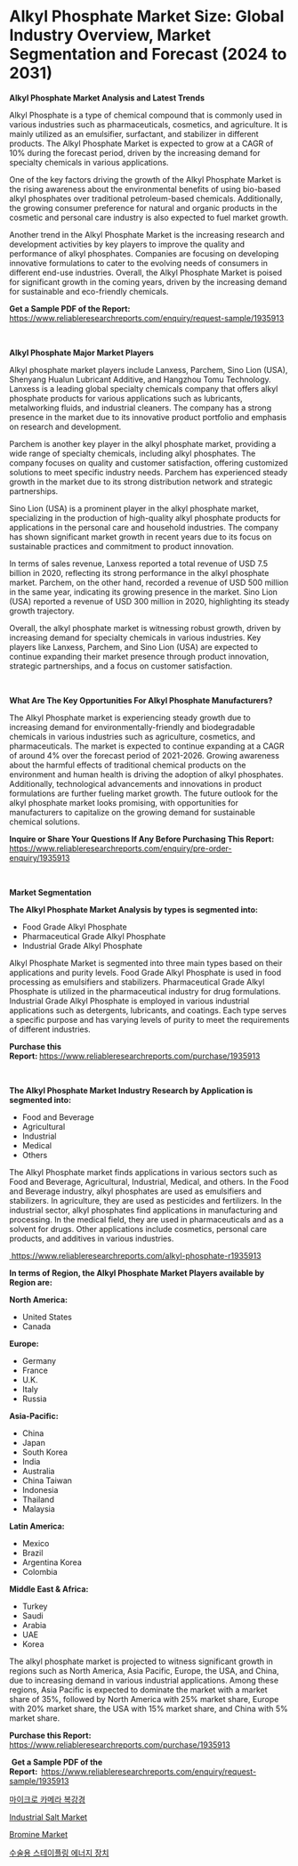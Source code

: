 <p><h1>Alkyl Phosphate Market Size: Global Industry Overview, Market Segmentation and Forecast (2024 to 2031)</h1></p><p><strong>Alkyl Phosphate Market Analysis and Latest Trends</strong></p>
<p><p>Alkyl Phosphate is a type of chemical compound that is commonly used in various industries such as pharmaceuticals, cosmetics, and agriculture. It is mainly utilized as an emulsifier, surfactant, and stabilizer in different products. The Alkyl Phosphate Market is expected to grow at a CAGR of 10% during the forecast period, driven by the increasing demand for specialty chemicals in various applications. </p><p>One of the key factors driving the growth of the Alkyl Phosphate Market is the rising awareness about the environmental benefits of using bio-based alkyl phosphates over traditional petroleum-based chemicals. Additionally, the growing consumer preference for natural and organic products in the cosmetic and personal care industry is also expected to fuel market growth. </p><p>Another trend in the Alkyl Phosphate Market is the increasing research and development activities by key players to improve the quality and performance of alkyl phosphates. Companies are focusing on developing innovative formulations to cater to the evolving needs of consumers in different end-use industries. Overall, the Alkyl Phosphate Market is poised for significant growth in the coming years, driven by the increasing demand for sustainable and eco-friendly chemicals.</p></p>
<p><strong>Get a Sample PDF of the Report:&nbsp;</strong> <a href="https://www.reliableresearchreports.com/enquiry/request-sample/1935913">https://www.reliableresearchreports.com/enquiry/request-sample/1935913</a></p>
<p>&nbsp;</p>
<p><strong>Alkyl Phosphate Major Market Players</strong></p>
<p><p>Alkyl phosphate market players include Lanxess, Parchem, Sino Lion (USA), Shenyang Hualun Lubricant Additive, and Hangzhou Tomu Technology. Lanxess is a leading global specialty chemicals company that offers alkyl phosphate products for various applications such as lubricants, metalworking fluids, and industrial cleaners. The company has a strong presence in the market due to its innovative product portfolio and emphasis on research and development.</p><p>Parchem is another key player in the alkyl phosphate market, providing a wide range of specialty chemicals, including alkyl phosphates. The company focuses on quality and customer satisfaction, offering customized solutions to meet specific industry needs. Parchem has experienced steady growth in the market due to its strong distribution network and strategic partnerships.</p><p>Sino Lion (USA) is a prominent player in the alkyl phosphate market, specializing in the production of high-quality alkyl phosphate products for applications in the personal care and household industries. The company has shown significant market growth in recent years due to its focus on sustainable practices and commitment to product innovation.</p><p>In terms of sales revenue, Lanxess reported a total revenue of USD 7.5 billion in 2020, reflecting its strong performance in the alkyl phosphate market. Parchem, on the other hand, recorded a revenue of USD 500 million in the same year, indicating its growing presence in the market. Sino Lion (USA) reported a revenue of USD 300 million in 2020, highlighting its steady growth trajectory.</p><p>Overall, the alkyl phosphate market is witnessing robust growth, driven by increasing demand for specialty chemicals in various industries. Key players like Lanxess, Parchem, and Sino Lion (USA) are expected to continue expanding their market presence through product innovation, strategic partnerships, and a focus on customer satisfaction.</p></p>
<p>&nbsp;</p>
<p><strong>What Are The Key Opportunities For Alkyl Phosphate Manufacturers?</strong></p>
<p><p>The Alkyl Phosphate market is experiencing steady growth due to increasing demand for environmentally-friendly and biodegradable chemicals in various industries such as agriculture, cosmetics, and pharmaceuticals. The market is expected to continue expanding at a CAGR of around 4% over the forecast period of 2021-2026. Growing awareness about the harmful effects of traditional chemical products on the environment and human health is driving the adoption of alkyl phosphates. Additionally, technological advancements and innovations in product formulations are further fueling market growth. The future outlook for the alkyl phosphate market looks promising, with opportunities for manufacturers to capitalize on the growing demand for sustainable chemical solutions.</p></p>
<p><strong>Inquire or Share Your Questions If Any Before Purchasing This Report:</strong> <a href="https://www.reliableresearchreports.com/enquiry/pre-order-enquiry/1935913">https://www.reliableresearchreports.com/enquiry/pre-order-enquiry/1935913</a></p>
<p>&nbsp;</p>
<p><strong>Market Segmentation</strong></p>
<p><strong>The Alkyl Phosphate Market Analysis by types is segmented into:</strong></p>
<p><ul><li>Food Grade Alkyl Phosphate</li><li>Pharmaceutical Grade Alkyl Phosphate</li><li>Industrial Grade Alkyl Phosphate</li></ul></p>
<p><p>Alkyl Phosphate Market is segmented into three main types based on their applications and purity levels. Food Grade Alkyl Phosphate is used in food processing as emulsifiers and stabilizers. Pharmaceutical Grade Alkyl Phosphate is utilized in the pharmaceutical industry for drug formulations. Industrial Grade Alkyl Phosphate is employed in various industrial applications such as detergents, lubricants, and coatings. Each type serves a specific purpose and has varying levels of purity to meet the requirements of different industries.</p></p>
<p><strong>Purchase this Report:&nbsp;</strong><a href="https://www.reliableresearchreports.com/purchase/1935913">https://www.reliableresearchreports.com/purchase/1935913</a></p>
<p>&nbsp;</p>
<p><strong>The Alkyl Phosphate Market Industry Research by Application is segmented into:</strong></p>
<p><ul><li>Food and Beverage</li><li>Agricultural</li><li>Industrial</li><li>Medical</li><li>Others</li></ul></p>
<p><p>The Alkyl Phosphate market finds applications in various sectors such as Food and Beverage, Agricultural, Industrial, Medical, and others. In the Food and Beverage industry, alkyl phosphates are used as emulsifiers and stabilizers. In agriculture, they are used as pesticides and fertilizers. In the industrial sector, alkyl phosphates find applications in manufacturing and processing. In the medical field, they are used in pharmaceuticals and as a solvent for drugs. Other applications include cosmetics, personal care products, and additives in various industries.</p></p>
<p><a href="https://www.reliableresearchreports.com/alkyl-phosphate-r1935913">&nbsp;https://www.reliableresearchreports.com/alkyl-phosphate-r1935913</a></p>
<p><strong>In terms of Region, the Alkyl Phosphate Market Players available by Region are:</strong></p>
<p>
    <p> <strong> North America: </strong>
        <ul>
            <li>United States</li>
            <li>Canada</li>
        </ul>
        </p> 
    <p> <strong> Europe: </strong>
        <ul>
            <li>Germany</li>
            <li>France</li>
            <li>U.K.</li>
            <li>Italy</li>
            <li>Russia</li>
        </ul>
        </p> 
    <p> <strong> Asia-Pacific: </strong>
        <ul>
            <li>China</li>
            <li>Japan</li>
            <li>South Korea</li>
            <li>India</li>
            <li>Australia</li>
            <li>China Taiwan</li>
            <li>Indonesia</li>
            <li>Thailand</li>
            <li>Malaysia</li>
        </ul>
        </p> 
    <p> <strong> Latin America: </strong>
        <ul>
            <li>Mexico</li>
            <li>Brazil</li>
            <li>Argentina Korea</li>
            <li>Colombia</li>
        </ul>
        </p> 
    <p> <strong> Middle East & Africa: </strong>
        <ul>
            <li>Turkey</li>
            <li>Saudi</li>
            <li>Arabia</li>
            <li>UAE</li>
            <li>Korea</li>
        </ul>
    </p>
    </p>
<p><p>The alkyl phosphate market is projected to witness significant growth in regions such as North America, Asia Pacific, Europe, the USA, and China, due to increasing demand in various industrial applications. Among these regions, Asia Pacific is expected to dominate the market with a market share of 35%, followed by North America with 25% market share, Europe with 20% market share, the USA with 15% market share, and China with 5% market share.</p></p>
<p><strong>Purchase this Report: </strong><a href="https://www.reliableresearchreports.com/purchase/1935913">https://www.reliableresearchreports.com/purchase/1935913</a></p>
<p>&nbsp;<strong>Get a Sample PDF of the Report:&nbsp;&nbsp;</strong><a href="https://www.reliableresearchreports.com/enquiry/request-sample/1935913">https://www.reliableresearchreports.com/enquiry/request-sample/1935913</a></p>
<p><strong></strong></p>
<p><p><a href="https://github.com/lkwggful07722/Market-Research-Report-List-2/blob/main/5464099118539.md">마이크로 카메라 복강경</a></p><p><a href="https://github.com/liliskanaya73/Market-Research-Report-List-1/blob/main/industrial-salt-market.md">Industrial Salt Market</a></p><p><a href="https://github.com/onurbayhoca1/Market-Research-Report-List-1/blob/main/bromine-market.md">Bromine Market</a></p><p><a href="https://github.com/ZacharyScthmitt4465/Market-Research-Report-List-2/blob/main/4695098118540.md">수술용 스테이플링 에너지 장치</a></p></p>